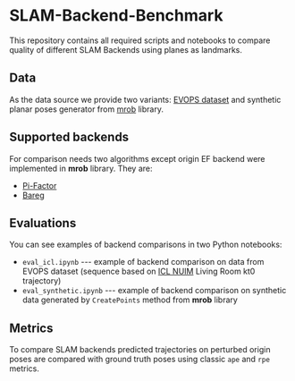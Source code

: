# SLAM-Backend-Benchmark

This repository contains all required scripts and notebooks to compare quality of different SLAM Backends
using planes as landmarks.

## Data
As the data source we provide two variants: [EVOPS dataset](https://evops.netlify.app)
and synthetic planar poses generator from [mrob](https://github.com/g-ferrer/mrob) library.

## Supported backends
For comparison needs two algorithms except origin EF backend were implemented in **mrob** library. They are:
* [Pi-Factor](https://www.cs.cmu.edu/~kaess/pub/Zhou21ral2.pdf)
* [Bareg](https://arxiv.org/abs/2108.02976)

## Evaluations
You can see examples of backend comparisons in two Python notebooks: 
* `eval_icl.ipynb` --- example of backend comparison on data from EVOPS dataset (sequence based on [ICL NUIM](https://www.doc.ic.ac.uk/~ahanda/VaFRIC/iclnuim.html) Living Room kt0 trajectory)
* `eval_synthetic.ipynb` ---  example of backend comparison on synthetic data generated by `CreatePoints` method from **mrob** library

## Metrics
To compare SLAM backends predicted trajectories on perturbed origin poses are compared with ground truth poses using classic `ape` and `rpe` metrics.
